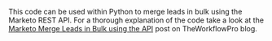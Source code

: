 This code can be used within Python to merge leads in bulk using the Marketo REST API. For a thorough explanation of the code take a look at the [Marketo Merge Leads in Bulk using the API](https://theworkflowpro.com/marketo-merge-leads/?utm_source=github&utm_medium=referral&utm_campaign=readme) post on TheWorkflowPro blog.
